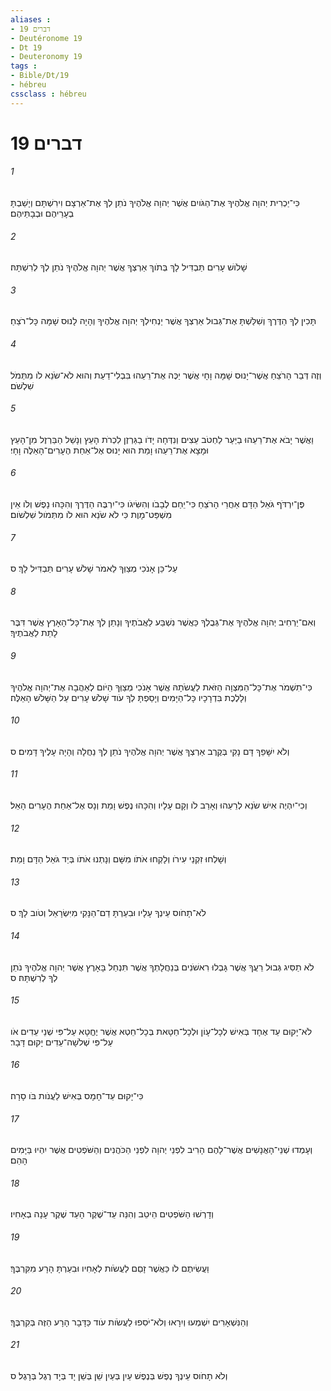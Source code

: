 ```yaml
---
aliases : 
- דברים 19
- Deutéronome 19
- Dt 19
- Deuteronomy 19
tags : 
- Bible/Dt/19
- hébreu
cssclass : hébreu
---
```


# דברים 19

###### 1
כִּי־יַכְרִית יְהוָה אֱלֹהֶיךָ אֶת־הַגֹּויִם אֲשֶׁר יְהוָה אֱלֹהֶיךָ נֹתֵן לְךָ אֶת־אַרְצָם וִירִשְׁתָּם וְיָשַׁבְתָּ בְעָרֵיהֶם וּבְבָתֵּיהֶם׃
###### 2
שָׁלֹושׁ עָרִים תַּבְדִּיל לָךְ בְּתֹוךְ אַרְצְךָ אֲשֶׁר יְהוָה אֱלֹהֶיךָ נֹתֵן לְךָ לְרִשְׁתָּהּ׃
###### 3
תָּכִין לְךָ הַדֶּרֶךְ וְשִׁלַּשְׁתָּ אֶת־גְּבוּל אַרְצְךָ אֲשֶׁר יַנְחִילְךָ יְהוָה אֱלֹהֶיךָ וְהָיָה לָנוּס שָׁמָּה כָּל־רֹצֵחַ׃
###### 4
וְזֶה דְּבַר הָרֹצֵחַ אֲשֶׁר־יָנוּס שָׁמָּה וָחָי אֲשֶׁר יַכֶּה אֶת־רֵעֵהוּ בִּבְלִי־דַעַת וְהוּא לֹא־שֹׂנֵא לֹו מִתְּמֹל שִׁלְשֹׁם׃
###### 5
וַאֲשֶׁר יָבֹא אֶת־רֵעֵהוּ בַיַּעַר לַחְטֹב עֵצִים וְנִדְּחָה יָדֹו בַגַּרְזֶן לִכְרֹת הָעֵץ וְנָשַׁל הַבַּרְזֶל מִן־הָעֵץ וּמָצָא אֶת־רֵעֵהוּ וָמֵת הוּא יָנוּס אֶל־אַחַת הֶעָרִים־הָאֵלֶּה וָחָי׃
###### 6
פֶּן־יִרְדֹּף גֹּאֵל הַדָּם אַחֲרֵי הָרֹצֵחַ כִּי־יֵחַם לְבָבֹו וְהִשִּׂיגֹו כִּי־יִרְבֶּה הַדֶּרֶךְ וְהִכָּהוּ נָפֶשׁ וְלֹו אֵין מִשְׁפַּט־מָוֶת כִּי לֹא שֹׂנֵא הוּא לֹו מִתְּמֹול שִׁלְשֹׁום׃
###### 7
עַל־כֵּן אָנֹכִי מְצַוְּךָ לֵאמֹר שָׁלֹשׁ עָרִים תַּבְדִּיל לָךְ׃ ס
###### 8
וְאִם־יַרְחִיב יְהוָה אֱלֹהֶיךָ אֶת־גְּבֻלְךָ כַּאֲשֶׁר נִשְׁבַּע לַאֲבֹתֶיךָ וְנָתַן לְךָ אֶת־כָּל־הָאָרֶץ אֲשֶׁר דִּבֶּר לָתֵת לַאֲבֹתֶיךָ׃
###### 9
כִּי־תִשְׁמֹר אֶת־כָּל־הַמִּצְוָה הַזֹּאת לַעֲשֹׂתָהּ אֲשֶׁר אָנֹכִי מְצַוְּךָ הַיֹּום לְאַהֲבָה אֶת־יְהוָה אֱלֹהֶיךָ וְלָלֶכֶת בִּדְרָכָיו כָּל־הַיָּמִים וְיָסַפְתָּ לְךָ עֹוד שָׁלֹשׁ עָרִים עַל הַשָּׁלֹשׁ הָאֵלֶּה׃
###### 10
וְלֹא יִשָּׁפֵךְ דָּם נָקִי בְּקֶרֶב אַרְצְךָ אֲשֶׁר יְהוָה אֱלֹהֶיךָ נֹתֵן לְךָ נַחֲלָה וְהָיָה עָלֶיךָ דָּמִים׃ ס
###### 11
וְכִי־יִהְיֶה אִישׁ שֹׂנֵא לְרֵעֵהוּ וְאָרַב לֹו וְקָם עָלָיו וְהִכָּהוּ נֶפֶשׁ וָמֵת וְנָס אֶל־אַחַת הֶעָרִים הָאֵל׃
###### 12
וְשָׁלְחוּ זִקְנֵי עִירֹו וְלָקְחוּ אֹתֹו מִשָּׁם וְנָתְנוּ אֹתֹו בְּיַד גֹּאֵל הַדָּם וָמֵת׃
###### 13
לֹא־תָחֹוס עֵינְךָ עָלָיו וּבִעַרְתָּ דַם־הַנָּקִי מִיִּשְׂרָאֵל וְטֹוב לָךְ׃ ס
###### 14
לֹא תַסִּיג גְּבוּל רֵעֲךָ אֲשֶׁר גָּבְלוּ רִאשֹׁנִים בְּנַחֲלָתְךָ אֲשֶׁר תִּנְחַל בָּאָרֶץ אֲשֶׁר יְהוָה אֱלֹהֶיךָ נֹתֵן לְךָ לְרִשְׁתָּהּ׃ ס
###### 15
לֹא־יָקוּם עֵד אֶחָד בְּאִישׁ לְכָל־עָוֹן וּלְכָל־חַטָּאת בְּכָל־חֵטְא אֲשֶׁר יֶחֱטָא עַל־פִּי שְׁנֵי עֵדִים אֹו עַל־פִּי שְׁלֹשָׁה־עֵדִים יָקוּם דָּבָר׃
###### 16
כִּי־יָקוּם עֵד־חָמָס בְּאִישׁ לַעֲנֹות בֹּו סָרָה׃
###### 17
וְעָמְדוּ שְׁנֵי־הָאֲנָשִׁים אֲשֶׁר־לָהֶם הָרִיב לִפְנֵי יְהוָה לִפְנֵי הַכֹּהֲנִים וְהַשֹּׁפְטִים אֲשֶׁר יִהְיוּ בַּיָּמִים הָהֵם׃
###### 18
וְדָרְשׁוּ הַשֹּׁפְטִים הֵיטֵב וְהִנֵּה עֵד־שֶׁקֶר הָעֵד שֶׁקֶר עָנָה בְאָחִיו׃
###### 19
וַעֲשִׂיתֶם לֹו כַּאֲשֶׁר זָםַם לַעֲשֹׂות לְאָחִיו וּבִעַרְתָּ הָרָע מִקִּרְבֶּךָ׃
###### 20
וְהַנִּשְׁאָרִים יִשְׁמְעוּ וְיִרָאוּ וְלֹא־יֹסִפוּ לַעֲשֹׂות עֹוד כַּדָּבָר הָרָע הַזֶּה בְּקִרְבֶּךָ׃
###### 21
וְלֹא תָחֹוס עֵינֶךָ נֶפֶשׁ בְּנֶפֶשׁ עַיִן בְּעַיִן שֵׁן בְּשֵׁן יָד בְּיָד רֶגֶל בְּרָגֶל׃ ס

